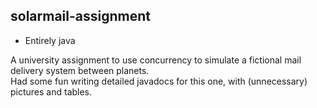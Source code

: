 ## solarmail-assignment

* Entirely java

A university assignment to use concurrency to simulate a fictional mail delivery system between planets.  
Had some fun writing detailed javadocs for this one, with (unnecessary) pictures and tables.
